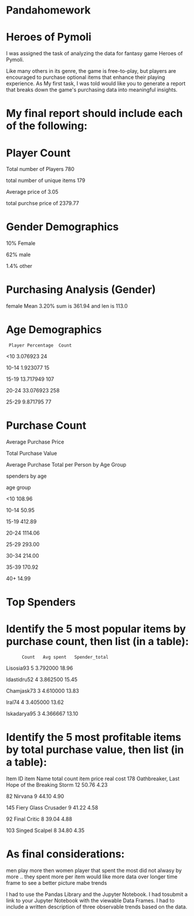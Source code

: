 # Pandahomework
# Heroes of Pymoli

I was assigned the task of analyzing the data for fantasy game Heroes of Pymoli.

Like many others in its genre, the game is free-to-play, but players are encouraged to purchase optional items that enhance their playing experience. As My first task, I was told would like you to generate a report that breaks down the game's purchasing data into meaningful insights.

# My final report should include each of the following:

# Player Count
 
Total number of Players 780

total number of unique items 179

Average price of 3.05

total purchse price of 2379.77
# Gender Demographics

10% Female

62% male

1.4% other

# Purchasing Analysis (Gender)

female Mean 3.20% sum is 361.94 and len is 113.0

# Age Demographics
     Player Percentage	Count
<10 	 3.076923	        24

10-14 	1.923077      	15


15-19	 13.717949       	107

20-24	  33.076923	        258

25-29	   9.871795	        77
# Purchase Count
Average Purchase Price


Total Purchase Value

Average Purchase Total per Person by Age Group


spenders by age 


age group

<10       108.96

10-14      50.95

15-19     412.89

20-24    1114.06

25-29     293.00

30-34     214.00

35-39     170.92

40+        14.99

# Top Spenders


# Identify the 5 most popular items by purchase count, then list (in a table):
          Count	  Avg spent   Spender_total
Lisosia93	  5	    3.792000	  18.96


Idastidru52	4	  3.862500	  15.45

Chamjask73	3 	4.610000	   13.83

Iral74	    4	   3.405000	   13.62

Iskadarya95	3	   4.366667	     13.10




# Identify the 5 most profitable items by total purchase value, then list (in a table):
Item ID  item Name                                total count item price  real cost
178	    Oathbreaker, Last Hope of the Breaking Storm	12     	50.76	      4.23


82	    Nirvana                                     	9     	44.10	     4.90

145   	Fiery Glass Crusader	                        9     	41.22     	4.58

92	    Final Critic	                                8	     39.04	     4.88

103	    Singed Scalpel 	                              8	     34.80	     4.35



# As final considerations:
men play more then women 
player that spent the most did not alwasy by more .. they spent more per item
would like more data over longer time frame to see a better picture mabe trends 

I had to  use the Pandas Library and the Jupyter Notebook.
I had tosubmit a link to your Jupyter Notebook with the viewable Data Frames.
I had to include a written description of three observable trends based on the data.

